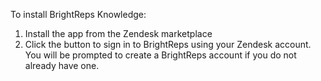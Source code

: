 To install BrightReps Knowledge:

1. Install the app from the Zendesk marketplace
2. Click the button to sign in to BrightReps using your Zendesk account. You will be prompted to create a BrightReps account if you do not already have one.
